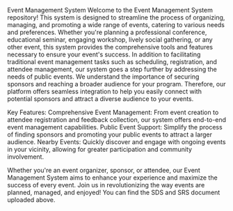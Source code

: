 Event Management System
Welcome to the Event Management System repository! This system is designed to streamline the process of organizing, managing, and promoting a wide range of events, catering to various needs and preferences. Whether you're planning a professional conference, educational seminar, engaging workshop, lively social gathering, or any other event, this system provides the comprehensive tools and features necessary to ensure your event's success. 
In addition to facilitating traditional event management tasks such as scheduling, registration, and attendee management, our system goes a step further by addressing the needs of public events. We understand the importance of securing sponsors and reaching a broader audience for your program. Therefore, our platform offers seamless integration to help you easily connect with potential sponsors and attract a diverse audience to your events.

Key Features:
Comprehensive Event Management: From event creation to attendee registration and feedback collection, our system offers end-to-end event management capabilities.
Public Event Support: Simplify the process of finding sponsors and promoting your public events to attract a larger audience.
Nearby Events: Quickly discover and engage with ongoing events in your vicinity, allowing for greater participation and community involvement.

Whether you're an event organizer, sponsor, or attendee, our Event Management System aims to enhance your experience and maximize the success of every event. Join us in revolutionizing the way events are planned, managed, and enjoyed!
You can find the SDS and SRS document uploaded above.
